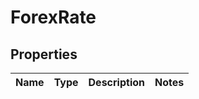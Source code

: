 # ForexRate

## Properties

 Name | Type | Description | Notes 
------|------|-------------|-------



